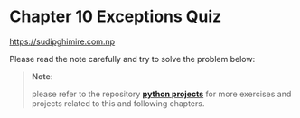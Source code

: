 # Chapter 10 Exceptions Quiz
https://sudipghimire.com.np

Please read the note carefully and try to solve the problem below:

> **Note**:
> 
> please refer to the repository
> **[python projects](https://github.com/ghimiresdp/python-projects)** for more
> exercises and projects related to this and following chapters.
> 

